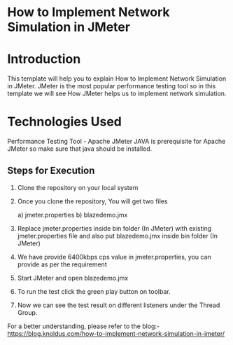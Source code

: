 # How to Implement Network Simulation in JMeter

# Introduction
This template will help you to explain How to Implement Network Simulation in JMeter. JMeter is the most popular performance testing tool so in this template we will see How JMeter helps us to implement network simulation.

# Technologies Used
Performance Testing Tool - Apache JMeter 
JAVA is prerequisite for Apache JMeter so make sure that java should be installed.

## Steps for Execution

1. Clone the repository on your local system

2. Once you clone the repository, You will get two files

	a) jmeter.properties
	b) blazedemo.jmx
	
3. Replace jmeter.properties inside bin folder (In JMeter) with existing jmeter.properties file and also put blazedemo.jmx inside bin folder (In JMeter)

4. We have provide 6400kbps cps value in jmeter.properties, you can provide as per the requirement

5. Start JMeter and open blazedemo.jmx

6. To run the test click the green play button on toolbar.

7. Now we can see the test result on different listeners under the Thread Group.

For a better understanding, please refer to the blog:-
https://blog.knoldus.com/how-to-implement-network-simulation-in-jmeter/
